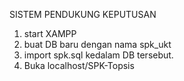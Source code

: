 SISTEM PENDUKUNG KEPUTUSAN

1. start XAMPP
3. buat DB baru dengan nama spk_ukt
2. import spk.sql kedalam DB tersebut.
3. Buka localhost/SPK-Topsis
